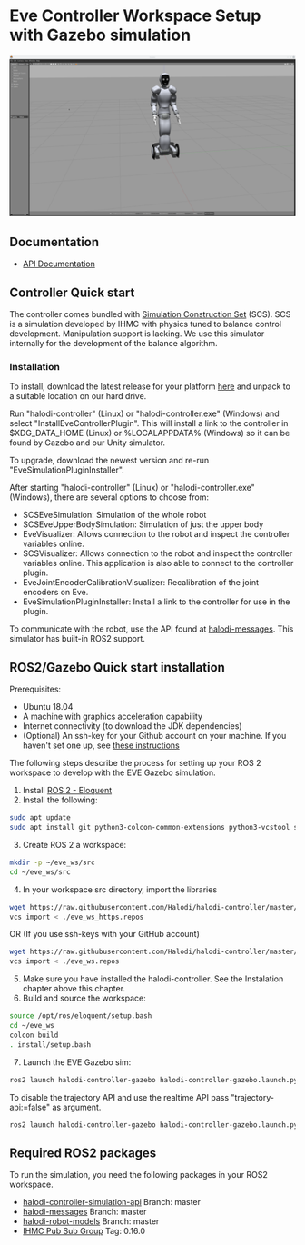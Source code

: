 # Eve Controller Workspace Setup with Gazebo simulation


![eve_gazebo](./images/eve_gazebo_sim.png)


## Documentation

- [API Documentation](https://github.com/Halodi/halodi-messages)


## Controller Quick start

The controller comes bundled with [Simulation Construction Set](https://github.com/ihmcrobotics/simulation-construction-set) (SCS). SCS is a simulation developed by IHMC with physics tuned to balance control development. Manipulation support is lacking. We use this simulator internally for the development of the balance algorithm.


### Installation

To install, download the latest release for your platform [here](https://github.com/Halodi/halodi-controller/releases) and unpack to a suitable location on our hard drive. 

Run "halodi-controller" (Linux) or "halodi-controller.exe" (Windows) and select "InstallEveControllerPlugin". This will install a link to the controller in $XDG_DATA_HOME (Linux) or %LOCALAPPDATA% (Windows) so it can be found by Gazebo and our Unity simulator. 

To upgrade, download the newest version and re-run "EveSimulationPluginInstaller".


After starting "halodi-controller" (Linux) or "halodi-controller.exe" (Windows), there are several options to choose from:

- SCSEveSimulation: Simulation of the whole robot
- SCSEveUpperBodySimulation: Simulation of just the upper body
- EveVisualizer: Allows connection to the robot and inspect the controller variables online.
- SCSVisualizer: Allows connection to the robot and inspect the controller variables online. This application is also able to connect to the controller plugin.
- EveJointEncoderCalibrationVisualizer: Recalibration of the joint encoders on Eve.
- EveSimulationPluginInstaller: Install a link to the controller for use in the plugin.

To communicate with the robot, use the API found at [halodi-messages](https://github.com/Halodi/halodi-messages). This simulator has built-in ROS2 support.

## ROS2/Gazebo Quick start installation

Prerequisites:

* Ubuntu 18.04
* A machine with graphics acceleration capability
* Internet connectivity (to download the JDK dependencies)
* (Optional) An ssh-key for your Github account on your machine. If you haven't set one up, see [these instructions](https://help.github.com/en/github/authenticating-to-github/generating-a-new-ssh-key-and-adding-it-to-the-ssh-agent)

The following steps describe the process for setting up your ROS 2 workspace to
develop with the EVE Gazebo simulation.

1. Install [ROS 2 - Eloquent](https://index.ros.org/doc/ros2/Installation/Eloquent/)
2. Install the following:

  ```bash
  sudo apt update
  sudo apt install git python3-colcon-common-extensions python3-vcstool swig3.0 xsltproc gazebo9 ros-eloquent-gazebo-ros-pkgs
  ```
3. Create ROS 2 a workspace:

  ```bash
  mkdir -p ~/eve_ws/src
  cd ~/eve_ws/src
  ```
4. In your workspace src directory, import the libraries

  ```bash
  wget https://raw.githubusercontent.com/Halodi/halodi-controller/master/eve_ws_https.repos .
  vcs import < ./eve_ws_https.repos
  ```
  OR (If you use ssh-keys with your GitHub account)
  
  ```bash
  wget https://raw.githubusercontent.com/Halodi/halodi-controller/master/eve_ws.repos .
  vcs import < ./eve_ws.repos
  ```
5. Make sure you have installed the halodi-controller. See the Instalation chapter above this chapter.
6. Build and source the workspace:

  ```bash
  source /opt/ros/eloquent/setup.bash
  cd ~/eve_ws
  colcon build
  . install/setup.bash
  ```
7. Launch the EVE Gazebo sim:

```bash
ros2 launch halodi-controller-gazebo halodi-controller-gazebo.launch.py
```

To disable the trajectory API and use the realtime API pass "trajectory-api:=false" as argument.

```bash
ros2 launch halodi-controller-gazebo halodi-controller-gazebo.launch.py trajectory-api:=false
```

## Required ROS2 packages

To run the simulation, you need the following packages in your ROS2 workspace.

- [halodi-controller-simulation-api](https://github.com/Halodi/halodi-controller-simulation-api) Branch: master
- [halodi-messages](https://github.com/Halodi/halodi-messages) Branch: master
- [halodi-robot-models](https://github.com/Halodi/halodi-robot-models)  Branch: master
- [IHMC Pub Sub Group](https://github.com/ihmcrobotics/ihmc-pub-sub-group) Tag: 0.16.0
